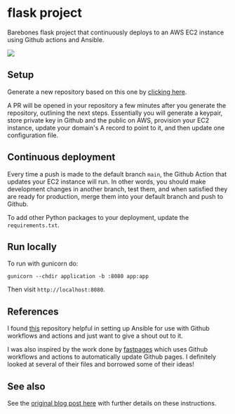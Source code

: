 # flask project

Barebones flask project that continuously deploys to an AWS EC2 instance using
Github actions and Ansible.

![](https://barnett.science/images/github_actions/diagram.png)

## Setup

Generate a new repository based on this one by [clicking here](https://github.com/wesbarnett/flask-project/generate).

A PR will be opened in your repository a few minutes after you generate the repository, outlining the next steps. Essentially you will generate a keypair, store private key in Github and the public on AWS, provision your EC2 instance, update your domain's A record to point to it, and then update one configuration file.

## Continuous deployment

Every time a push is made to the default branch `main`,
the Github Action that updates your EC2 instance will run. In other words, you should
make development changes in another branch, test them, and when satisfied they are ready
for production, merge them into your default branch and push to Github.

To add other Python packages to your deployment, update the `requirements.txt`.

## Run locally

To run with gunicorn do:

    gunicorn --chdir application -b :8080 app:app

Then visit `http://localhost:8080`.

## References

I found [this](https://github.com/Preetam/transverse/tree/main/.github)
repository helpful in setting up Ansible for use with Github workflows and actions and
just want to give a shout out to it.

I was also inspired by the work done by [fastpages](https://github.com/fastai/fastpages/) which uses Github workflows and
actions to automatically update Github pages. I definitely looked at several of their
files and borrowed some of their ideas!

## See also

See the [original blog post
here](https://barnett.science/linux/aws/ansible/github/2020/05/28/flask-actions.html)
with further details on these instructions.

